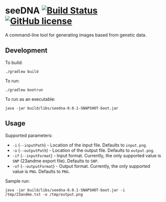 # seeDNA [![Build Status](https://travis-ci.org/mcupak/seedna.svg?branch=master)](https://travis-ci.org/mcupak/seedna) [![GitHub license](https://img.shields.io/badge/license-apache2-blue.svg)](https://raw.githubusercontent.com/mcupak/seedna/master/LICENSE)

A command-line tool for generating images based from genetic data.

##  Development

To build:

```
./gradlew build
```

To run:

```
./gradlew bootrun
```

To run as an executable:

```
java -jar build/libs/seedna-0.0.1-SNAPSHOT-boot.jar
```

## Usage

Supported parameters:

- `-i` (`--inputPath`) - Location of the input file. Defaults to `input.png`.
- `-o` (`--outputPath`) - Location of the output file. Defaults to `output.png`.
- `-if` (`--inputFormat`) - Input format. Currently, the only supported value is `SNP` (23andme export file). Defaults to `SNP`.
- `-of` (`--outputFormat`) - Output format. Currently, the only supported value is `PNG`. Defaults to `PNG`.

Sample run:

```
java -jar build/libs/seedna-0.0.1-SNAPSHOT-boot.jar -i /tmp/23andme.txt -o /tmp/output.png
```